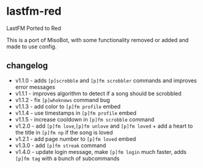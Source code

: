 # lastfm-red
LastFM Ported to Red

This is a port of MisoBot, with some functionality removed or added and made to use config. 

## changelog

- v1.1.0 - adds `[p]scrobble` and `[p]fm scrobbler` commands and improves error messages
- v1.1.1 - improves algorithm to detect if a song should be scrobbled
- v1.1.2 - fix `[p]whoknows` command bug
- v1.1.3 - add color to `[p]fm profile` embed
- v1.1.4 - use timestamps in `[p]fm profile` embed
- v1.1.5 - increase cooldown in `[p]fm scrobble` command
- v1.2.0 - add `[p]fm love`,`[p]fm unlove` and `[p]fm loved` + add a heart to the title in `[p]fm np` if the song is loved
- v1.2.1 - add page number to `[p]fm loved` embed
- v1.3.0 - add `[p]fm streak` command
- v1.4.0 - update login message, make `[p]fm login` much faster, adds `[p]fm tag` with a bunch of subcommands